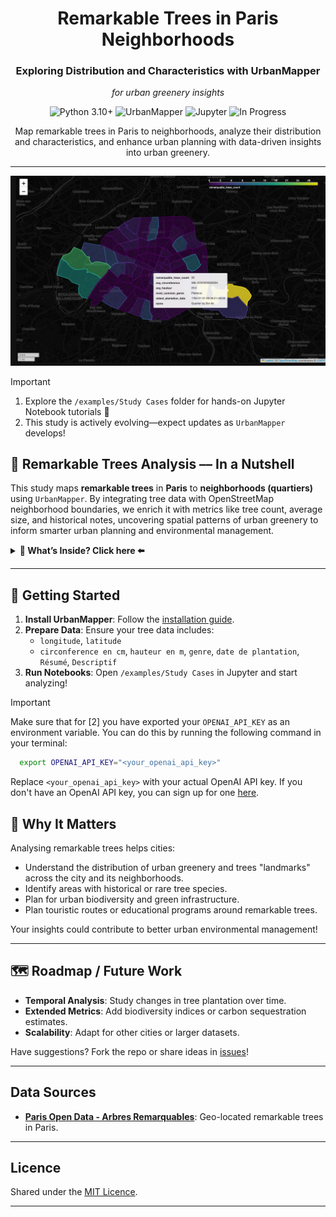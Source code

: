 <div align="center">
   <h1>Remarkable Trees in Paris Neighborhoods</h1>
   <h3>Exploring Distribution and Characteristics with UrbanMapper</h3>
    <p><i>for urban greenery insights</i></p>
   <p>
      <img src="https://img.shields.io/static/v1?label=Python&message=3.10%2B&color=3776AB&style=for-the-badge&logo=python&logoColor=white" alt="Python 3.10+">
      <img src="https://img.shields.io/badge/UrbanMapper-4CAF50?style=for-the-badge&logo=openstreetmap&logoColor=white" alt="UrbanMapper">
      <img src="https://img.shields.io/badge/Jupyter-F37626?style=for-the-badge&logo=jupyter&logoColor=white" alt="Jupyter">
      <img src="https://img.shields.io/badge/Status-In%20Progress-blue?style=for-the-badge" alt="In Progress">
   </p>
   <p>Map remarkable trees in Paris to neighborhoods, analyze their distribution and characteristics, and enhance urban planning with data-driven insights into urban greenery.</p>
</div>

---

<div style="text-align: center;">
  <img src="./resources/trees_paris_cover.png" alt="Trees Paris Cover">
</div>

> [!IMPORTANT]  
> 1) Explore the `/examples/Study Cases` folder for hands-on Jupyter Notebook tutorials 🎉  
> 2) This study is actively evolving—expect updates as `UrbanMapper` develops!

## 🌳 Remarkable Trees Analysis –– In a Nutshell

This study maps **remarkable trees** in **Paris** to **neighborhoods (quartiers)** using `UrbanMapper`. By integrating tree data with OpenStreetMap neighborhood boundaries, we enrich it with metrics like tree count, average size, and historical notes, uncovering spatial patterns of urban greenery to inform smarter urban planning and environmental management.

<details>
<summary><strong> 👀 What’s Inside? Click here ⬅️</strong></summary>

- **[1] Paris_Remarquable_Trees_Pipeline.ipynb**  
  A streamlined `UrbanPipeline` automating:
  - Data loading and neighborhood mapping.
  - Enrichment with metrics like tree count, average circumference, average height, most common genus, and oldest plantation date.
  - Interactive visualization—all in a concise workflow.

- **[2] Paris_Remarquable_Trees_Advanced_Pipeline.ipynb**  
  An advanced pipeline adding:
  - Enrichment with custom metrics, including LLM-generated summaries of tree resumes and descriptions.
  - Exporting to [JupyterGIS](https://github.com/geojupyter/jupytergis) for collaborative exploration and visualization.

</details>

---

## 🥐 Getting Started

1. **Install UrbanMapper**: Follow the [installation guide](https://github.com/VIDA-NYU/UrbanMapper#installation).
2. **Prepare Data**: Ensure your tree data includes:
   - `longitude`, `latitude`
   - `circonference en cm`, `hauteur en m`, `genre`, `date de plantation`, `Résumé`, `Descriptif`
3. **Run Notebooks**: Open `/examples/Study Cases` in Jupyter and start analyzing!

>[!IMPORTANT]
> Make sure that for [2] you have exported your `OPENAI_API_KEY` as an environment variable. You can do this by running the following command in your terminal:
> ```bash
>   export OPENAI_API_KEY="<your_openai_api_key>"
> ```
> Replace `<your_openai_api_key>` with your actual OpenAI API key.
> If you don't have an OpenAI API key, you can sign up for one [here](https://platform.openai.com/signup).

## 🌿 Why It Matters

Analysing remarkable trees helps cities:
- Understand the distribution of urban greenery and trees "landmarks" across the city and its neighborhoods.
- Identify areas with historical or rare tree species.
- Plan for urban biodiversity and green infrastructure.
- Plan touristic routes or educational programs around remarkable trees.

Your insights could contribute to better urban environmental management!

---

## 🗺️ Roadmap / Future Work

- **Temporal Analysis**: Study changes in tree plantation over time.
- **Extended Metrics**: Add biodiversity indices or carbon sequestration estimates.
- **Scalability**: Adapt for other cities or larger datasets.

Have suggestions? Fork the repo or share ideas in [issues](https://github.com/VIDA-NYU/UrbanMapper/issues)!

---

## Data Sources

- **[Paris Open Data - Arbres Remarquables](https://opendata.paris.fr/explore/dataset/arbresremarquablesparis/information/)**: Geo-located remarkable trees in Paris.

---

## Licence

Shared under the [MIT Licence](https://github.com/VIDA-NYU/UrbanMapper/blob/main/LICENCE).

---